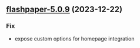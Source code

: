 

## [flashpaper-5.0.9](https://github.com/truecharts/charts/compare/flashpaper-5.0.8...flashpaper-5.0.9) (2023-12-22)

### Fix

- expose custom options for homepage integration
  
  